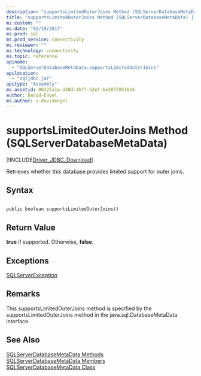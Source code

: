 ```yaml
---
description: "supportsLimitedOuterJoins Method (SQLServerDatabaseMetaData)"
title: "supportsLimitedOuterJoins Method (SQLServerDatabaseMetaData) | Microsoft Docs"
ms.custom: ""
ms.date: "01/19/2017"
ms.prod: sql
ms.prod_service: connectivity
ms.reviewer: ""
ms.technology: connectivity
ms.topic: reference
apiname: 
  - "SQLServerDatabaseMetaData.supportsLimitedOuterJoins"
apilocation: 
  - "sqljdbc.jar"
apitype: "Assembly"
ms.assetid: 06225a1a-a58d-4bff-b2ef-be303f051644
author: David-Engel
ms.author: v-davidengel
---
```

# supportsLimitedOuterJoins Method (SQLServerDatabaseMetaData)
[!INCLUDE[Driver_JDBC_Download](../../../includes/driver_jdbc_download.md)]

  Retrieves whether this database provides limited support for outer joins.  
  
## Syntax  
  
```  
  
public boolean supportsLimitedOuterJoins()  
```  
  
## Return Value  
 **true** if supported. Otherwise, **false**.  
  
## Exceptions  
 [SQLServerException](../../../connect/jdbc/reference/sqlserverexception-class.md)  
  
## Remarks  
 This supportsLimitedOuterJoins method is specified by the supportsLimitedOuterJoins method in the java.sql.DatabaseMetaData interface.  
  
## See Also  
 [SQLServerDatabaseMetaData Methods](../../../connect/jdbc/reference/sqlserverdatabasemetadata-methods.md)   
 [SQLServerDatabaseMetaData Members](../../../connect/jdbc/reference/sqlserverdatabasemetadata-members.md)   
 [SQLServerDatabaseMetaData Class](../../../connect/jdbc/reference/sqlserverdatabasemetadata-class.md)  
  
  
